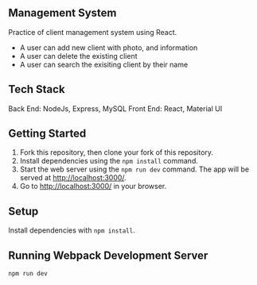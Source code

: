 ## Management System
Practice of client management system using React.
  - A user can add new client with photo, and information
  - A user can delete the existing client
  - A user can search the exisiting client by their name

## Tech Stack
Back End: NodeJs, Express, MySQL
Front End: React, Material UI

## Getting Started

1. Fork this repository, then clone your fork of this repository.
2. Install dependencies using the `npm install` command.
3. Start the web server using the `npm run dev` command. The app will be served at <http://localhost:3000/>.
4. Go to <http://localhost:3000/> in your browser.


## Setup

Install dependencies with `npm install`.

## Running Webpack Development Server

```sh
npm run dev
```
